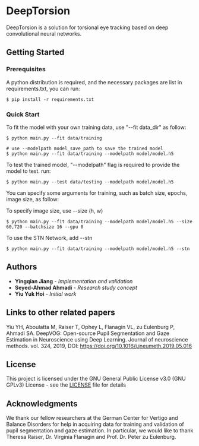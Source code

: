 # DeepTorsion

DeepTorsion is a solution for torsional eye tracking based on deep convolutional neural networks.

## Getting Started

### Prerequisites
A python distribution is required, and the necessary packages are list in requirements.txt, you can run:
```
$ pip install -r requirements.txt 
```

### Quick Start
To fit the model with your own training data, use "--fit data_dir" as follow:
```
$ python main.py --fit data/training

# use --modelpath model_save_path to save the trained model
$ python main.py --fit data/training --modelpath model/model.h5
```


To test the trained model, "--modelpath" flag is required to provide the model to test. run:
```
$ python main.py --test data/testing --modelpath model/model.h5
```

You can specify some arguments for training, such as batch size, epochs, image size, as follow:

To specify image size, use --size (h, w)
```
$ python main.py --fit data/training --modelpath model/model.h5 --size 60,720 --batchsize 16 --gpu 0
```

To use the STN Network, add --stn
```
$ python main.py --fit data/training --modelpath model/model.h5 --stn
```


## Authors

* **Yingqian Jiang** - *Implementation and validation*
* **Seyed-Ahmad Ahmadi** - *Research study concept*
* **Yiu Yuk Hoi** - *Initial work*

## Links to other related papers
Yiu YH, Aboulatta M, Raiser T, Ophey L, Flanagin VL, zu Eulenburg P, Ahmadi SA. DeepVOG: Open-source Pupil Segmentation and Gaze Estimation in Neuroscience using Deep Learning. Journal of neuroscience methods. vol. 324, 2019, DOI: https://doi.org/10.1016/j.jneumeth.2019.05.016


## License

This project is licensed under the GNU General Public License v3.0 (GNU GPLv3) License - see the [LICENSE](LICENSE) file for details

## Acknowledgments

We thank our fellow researchers at the German Center for Vertigo and Balance Disorders for help in acquiring data for training and validation of pupil segmentation and gaze estimation. In particular, we would like to thank Theresa Raiser, Dr. Virginia Flanagin and Prof. Dr. Peter zu Eulenburg.
